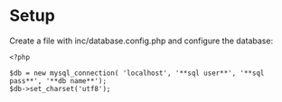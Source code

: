 # Setup

Create a file with inc/database.config.php and configure the database:
```
<?php

$db = new mysql_connection( 'localhost', '**sql user**', '**sql pass**', '**db name**');
$db->set_charset('utf8');

```
